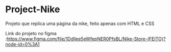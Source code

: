 # Project-Nike

Projeto que replica uma página da nike, feito apenas com HTML e CSS

Link do projeto no figma :https://www.figma.com/file/1Ddllee5eWfepNER0PfsBL/Nike-Store-(FEITO)?node-id=0%3A1

